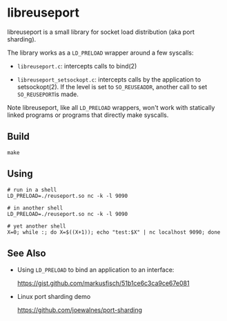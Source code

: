 libreuseport
============

libreuseport is a small library for socket load distribution (aka port
sharding).

The library works as a `LD_PRELOAD` wrapper around a few syscalls:

* `libreuseport.c`: intercepts calls to bind(2)

* `libreuseport_setsockopt.c`: intercepts calls by the application to
  setsockopt(2). If the level is set to `SO_REUSEADDR`, another call to set
  `SO_REUSEPORT`is made.

Note libreuseport, like all `LD_PRELOAD` wrappers, won't work with
statically linked programs or programs that directly make syscalls.

Build
-----

~~~
make
~~~

Using
-----

~~~
# run in a shell
LD_PRELOAD=./reuseport.so nc -k -l 9090

# in another shell
LD_PRELOAD=./reuseport.so nc -k -l 9090

# yet another shell
X=0; while :; do X=$((X+1)); echo "test:$X" | nc localhost 9090; done
~~~

See Also
--------

* Using `LD_PRELOAD` to bind an application to an interface:

    https://gist.github.com/markusfisch/51b1ce6c3ca9ce67e081

* Linux port sharding demo

    https://github.com/joewalnes/port-sharding

